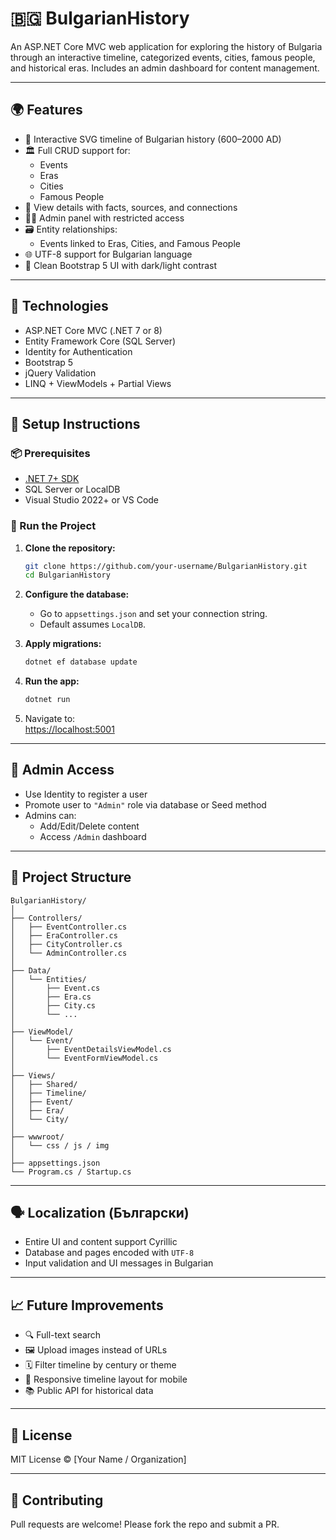 # 🇧🇬 BulgarianHistory

An ASP.NET Core MVC web application for exploring the history of Bulgaria through an interactive timeline, categorized events, cities, famous people, and historical eras. Includes an admin dashboard for content management.

---

## 🌍 Features

- 📜 Interactive SVG timeline of Bulgarian history (600–2000 AD)
- 🏛️ Full CRUD support for:
  - Events
  - Eras
  - Cities
  - Famous People
- 🧠 View details with facts, sources, and connections
- 👨‍💼 Admin panel with restricted access
- 🗃️ Entity relationships:
  - Events linked to Eras, Cities, and Famous People
- 🌐 UTF-8 support for Bulgarian language
- 🎨 Clean Bootstrap 5 UI with dark/light contrast

---

## 🧱 Technologies

- ASP.NET Core MVC (.NET 7 or 8)
- Entity Framework Core (SQL Server)
- Identity for Authentication
- Bootstrap 5
- jQuery Validation
- LINQ + ViewModels + Partial Views

---

## 🧰 Setup Instructions

### 📦 Prerequisites

- [.NET 7+ SDK](https://dotnet.microsoft.com/download)
- SQL Server or LocalDB
- Visual Studio 2022+ or VS Code

### 🚀 Run the Project

1. **Clone the repository:**

   ```bash
   git clone https://github.com/your-username/BulgarianHistory.git
   cd BulgarianHistory
   ```

2. **Configure the database:**

   - Go to `appsettings.json` and set your connection string.
   - Default assumes `LocalDB`.

3. **Apply migrations:**

   ```bash
   dotnet ef database update
   ```

4. **Run the app:**

   ```bash
   dotnet run
   ```

5. Navigate to:  
   [https://localhost:5001](https://localhost:5001)

---

## 🔐 Admin Access

- Use Identity to register a user
- Promote user to `"Admin"` role via database or Seed method
- Admins can:
  - Add/Edit/Delete content
  - Access `/Admin` dashboard

---

## 📂 Project Structure

```
BulgarianHistory/
│
├── Controllers/
│   ├── EventController.cs
│   ├── EraController.cs
│   ├── CityController.cs
│   └── AdminController.cs
│
├── Data/
│   └── Entities/
│       ├── Event.cs
│       ├── Era.cs
│       ├── City.cs
│       └── ...
│
├── ViewModel/
│   └── Event/
│       ├── EventDetailsViewModel.cs
│       └── EventFormViewModel.cs
│
├── Views/
│   ├── Shared/
│   ├── Timeline/
│   ├── Event/
│   ├── Era/
│   └── City/
│
├── wwwroot/
│   └── css / js / img
│
├── appsettings.json
└── Program.cs / Startup.cs
```

---

## 🗣️ Localization (Български)

- Entire UI and content support Cyrillic
- Database and pages encoded with `UTF-8`
- Input validation and UI messages in Bulgarian

---

## 📈 Future Improvements

- 🔍 Full-text search
- 🖼️ Upload images instead of URLs
- 🗓️ Filter timeline by century or theme
- 📱 Responsive timeline layout for mobile
- 📚 Public API for historical data

---

## 🧾 License

MIT License © [Your Name / Organization]

---

## 🤝 Contributing

Pull requests are welcome! Please fork the repo and submit a PR.
